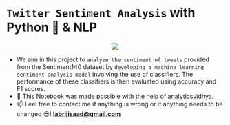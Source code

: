 # `Twitter Sentiment Analysis` with Python 🐍 & NLP 

<p align="center">
  <img src="https://user-images.githubusercontent.com/74627083/155904389-1383accb-1571-4f5b-ac33-9d9c0101f441.jpg" />
</p>

- We aim in this project to `analyze the sentiment of tweets` provided from the Sentiment140 dataset by `developing a machine learning sentiment analysis model` involving the use of classifiers. The performance of these classifiers is then evaluated using accuracy and F1 scores.
- 🙌 This Notebook was made possible with the help of [analyticsvidhya](https://www.analyticsvidhya.com/blog/2021/06/twitter-sentiment-analysis-a-nlp-use-case-for-beginners/).
- 📫 Feel free to contact me if anything is wrong or if anything needs to be changed 😎!  **labrijisaad@gmail.com**

